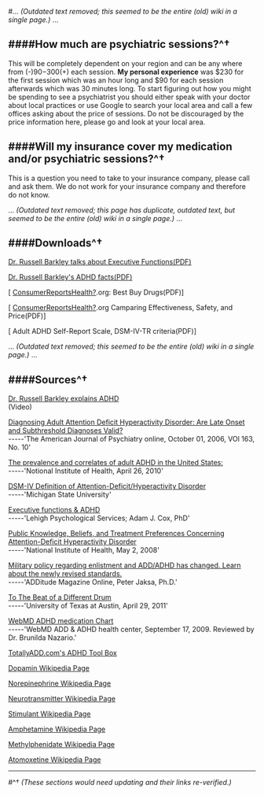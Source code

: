 ﻿#... *(Outdated text removed; this seemed to be the entire (old) wiki in a single page.)* ...
  


####How much are psychiatric sessions?^†
-------------------
This will be completely dependent on your region and can be any where from (-)$90-$300(+) each session. **My personal experience** was $230 for the first session which was an hour long and $90 for each session afterwards which was 30 minutes long. To start figuring out how you might be spending to see a psychiatrist you should either speak with your doctor about local practices or use Google to search your local area and call a few offices asking about the price of sessions. Do not be discouraged by the price information here, please go and look at your local area.  
  


####Will my insurance cover my medication and/or psychiatric sessions?^†
-------------------
This is a question you need to take to your insurance company, please call and ask them. We do not work for your insurance company and therefore do not know.  
  


... *(Outdated text removed; this page has duplicate, outdated text, but seemed to be the entire (old) wiki in a single page.)* ...


####Downloads^†
-------------------
[ Dr. Russell Barkley talks about Executive Functions(PDF)](http://www.russellbarkley.org/content/ADHD_EF_and_SR.pdf)  


[ Dr. Russell Barkley's ADHD facts(PDF)](http://www.russellbarkley.org/content/adhd-facts.pdf)  


[ [ConsumerReportsHealth?](/wiki/ConsumerReportsHealth).org: Best Buy Drugs(PDF)]   


[ [ConsumerReportsHealth?](/wiki/ConsumerReportsHealth).org Camparing Effectiveness, Safety, and Price(PDF)]   


[ Adult ADHD Self-Report Scale, DSM-IV-TR criteria(PDF)]   
  


... *(Outdated text removed; this seemed to be the entire (old) wiki in a single page.)* ...
  


####Sources^†
-------------------
[ Dr. Russell Barkley explains ADHD](http://www.youtube.com/watch?v=LyDliT0GZpE)  
 (Video)

[ Diagnosing Adult Attention Deficit Hyperactivity Disorder: Are Late Onset and Subthreshold Diagnoses Valid?](http://ajp.psychiatryonline.org/article.aspx?articleID=97104)  
 -----'The American Journal of Psychiatry online, October 01, 2006, VOl 163, No. 10'

[ The prevalence and correlates of adult ADHD in the United States:](http://www.ncbi.nlm.nih.gov/pmc/articles/PMC2859678/)  
 -----'Notional Institute of Health, April 26, 2010'

[ DSM-IV Definition of Attention-Deficit/Hyperactivity Disorder](https://www.msu.edu/course/cep/888/ADHD%20files/DSM-IV.htm)  
 -----'Michigan State University'

[ Executive functions &amp; ADHD](http://www.lehighpsych.com/art_adhd.htm)  
 -----'Lehigh Psychological Services; Adam J. Cox, PhD'

[ Public Knowledge, Beliefs, and Treatment Preferences Concerning Attention-Deficit Hyperactivity Disorder](http://www.ncbi.nlm.nih.gov/pmc/articles/PMC2365911/)  
 -----'National Institute of Health, May 2, 2008'  


[ Military policy regarding enlistment and ADD/ADHD has changed. Learn about the newly revised standards.](http://www.additudemag.com/adhd/article/801.html)  
 -----'ADDitude Magazine Online, Peter Jaksa, Ph.D.'  


[ To The Beat of a Different Drum](http://www.utexas.edu/features/2011/08/29/adhd/?AddInterest=1283)  
 -----'University of Texas at Austin, April 29, 2011'  


[ WebMD ADHD medication Chart](http://www.webmd.com/add-adhd/adhd-medication-chart)  
 -----'WebMD ADD &amp; ADHD health center, September 17, 2009. Reviewed by Dr. Brunilda Nazario.'  


[ TotallyADD.com's ADHD Tool Box](http://totallyadd.com/tools/)

[ Dopamin Wikipedia Page](http://en.wikipedia.org/wiki/Dopamine)  


[ Norepinephrine Wikipedia Page](http://en.wikipedia.org/wiki/Norepinephrine)  


[ Neurotransmitter Wikipedia Page](http://en.wikipedia.org/wiki/Neurotransmitter)  


[ Stimulant Wikipedia Page](http://en.wikipedia.org/wiki/Stimulant)  


[ Amphetamine Wikipedia Page](http://en.wikipedia.org/wiki/Amphetamine)  


[ Methylphenidate Wikipedia Page](http://en.wikipedia.org/wiki/Methylphenidate)  


[ Atomoxetine Wikipedia Page](http://en.wikipedia.org/wiki/Atomoxetine)  
  

***
#^† *(These sections would need updating and their links re-verified.)*

